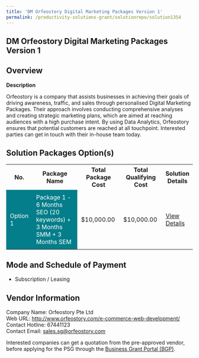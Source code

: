```yaml
---
title: 'DM Orfeostory Digital Marketing Packages Version 1'
permalink: /productivity-solutions-grant/solutionrepo/solution1354
---
```


## DM Orfeostory Digital Marketing Packages Version 1

## Overview

**Description**

Orfeostory is a company that assists businesses in achieving their goals of driving awareness, traffic, and sales through personalised Digital Marketing Packages. Their approach involves conducting comprehensive analyses and creating strategic marketing plans, which are aimed at reaching audiences with a high purchase intent. By using Data Analytics, Orfeostory ensures that potential customers are reached at all touchpoint. Interested parties can get in touch with their in-house team today.

## Solution Packages Option(s)

<table>
<tr>
<th><b>No.</b></th>
<th><b>Package Name</b></th>
<th><b>Total Package Cost</b></th>
<th><b>Total Qualifying Cost</b></th>
<th><b>Solution Details</b></th>
</tr>
<tr>
<td style='padding: 10px; background-color: #037E8A; color: #FFFFFF;'>Option 1</td>
<td style='padding: 10px; background-color: #037E8A; color: #FFFFFF;'>Package 1 - 6 Months SEO (20 keywords) + 3 Months SMM + 3 Months SEM</td>
<td style='padding: 10px;'>$10,000.00</td>
<td style='padding: 10px;'>$10,000.00</td>
<td style='padding: 10px;'><a href='/images/psg/Orfeostory_DM_16112023_Desensitised_Annex3_Part1.pdf' target='_blank'>View Details</a></td>
</tr>
</table>

## Mode and Schedule of Payment

 - Subscription / Leasing

## Vendor Information

 Company Name: Orfeostory Pte Ltd <br>Web URL: http://www.orfeostory.com/e-commerce-web-development/ <br>Contact Hotline: 67441123 <br>Contact Email: sales.sg@orfeostory.com 

Interested companies can get a quotation from the pre-approved vendor, before applying for the PSG through the <a href='https://www.businessgrants.gov.sg/' target='_blank' rel='noopener'>Business Grant Portal (BGP)</a>.

<script src="/jquery/resize-tables.js"></script>
